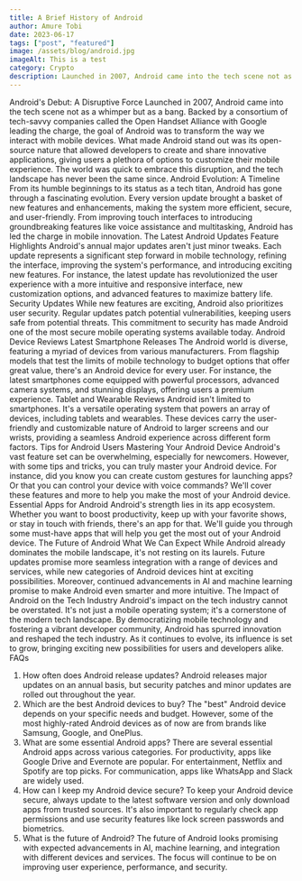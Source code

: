 ```yaml
---
title: A Brief History of Android
author: Amure Tobi
date: 2023-06-17
tags: ["post", "featured"]
image: /assets/blog/android.jpg
imageAlt: This is a test
category: Crypto
description: Launched in 2007, Android came into the tech scene not as a whimper but as a bang. Backed by a consortium of tech-savvy companies called the Open Handset Alliance with Google leading the charge, the goal of Android was to transform the way we interact with mobile devices. 
---
```



Android's Debut: A Disruptive Force
Launched in 2007, Android came into the tech scene not as a whimper but as a bang. Backed by a consortium of tech-savvy companies called the Open Handset Alliance with Google leading the charge, the goal of Android was to transform the way we interact with mobile devices. What made Android stand out was its open-source nature that allowed developers to create and share innovative applications, giving users a plethora of options to customize their mobile experience. The world was quick to embrace this disruption, and the tech landscape has never been the same since.
Android Evolution: A Timeline
From its humble beginnings to its status as a tech titan, Android has gone through a fascinating evolution. Every version update brought a basket of new features and enhancements, making the system more efficient, secure, and user-friendly. From improving touch interfaces to introducing groundbreaking features like voice assistance and multitasking, Android has led the charge in mobile innovation.
The Latest Android Updates
Feature Highlights
Android's annual major updates aren't just minor tweaks. Each update represents a significant step forward in mobile technology, refining the interface, improving the system's performance, and introducing exciting new features. For instance, the latest update has revolutionized the user experience with a more intuitive and responsive interface, new customization options, and advanced features to maximize battery life.
Security Updates
While new features are exciting, Android also prioritizes user security. Regular updates patch potential vulnerabilities, keeping users safe from potential threats. This commitment to security has made Android one of the most secure mobile operating systems available today.
Android Device Reviews
Latest Smartphone Releases
The Android world is diverse, featuring a myriad of devices from various manufacturers. From flagship models that test the limits of mobile technology to budget options that offer great value, there's an Android device for every user. For instance, the latest smartphones come equipped with powerful processors, advanced camera systems, and stunning displays, offering users a premium experience.
Tablet and Wearable Reviews
Android isn't limited to smartphones. It's a versatile operating system that powers an array of devices, including tablets and wearables. These devices carry the user-friendly and customizable nature of Android to larger screens and our wrists, providing a seamless Android experience across different form factors.
Tips for Android Users
Mastering Your Android Device
Android's vast feature set can be overwhelming, especially for newcomers. However, with some tips and tricks, you can truly master your Android device. For instance, did you know you can create custom gestures for launching apps? Or that you can control your device with voice commands? We'll cover these features and more to help you make the most of your Android device.
Essential Apps for Android
Android's strength lies in its app ecosystem. Whether you want to boost productivity, keep up with your favorite shows, or stay in touch with friends, there's an app for that. We'll guide you through some must-have apps that will help you get the most out of your Android device.
The Future of Android
What We Can Expect
While Android already dominates the mobile landscape, it's not resting on its laurels. Future updates promise more seamless integration with a range of devices and services, while new categories of Android devices hint at exciting possibilities. Moreover, continued advancements in AI and machine learning promise to make Android even smarter and more intuitive.
The Impact of Android on the Tech Industry
Android's impact on the tech industry cannot be overstated. It's not just a mobile operating system; it's a cornerstone of the modern tech landscape. By democratizing mobile technology and fostering a vibrant developer community, Android has spurred innovation and reshaped the tech industry. As it continues to evolve, its influence is set to grow, bringing exciting new possibilities for users and developers alike.
FAQs
1. How often does Android release updates? Android releases major updates on an annual basis, but security patches and minor updates are rolled out throughout the year.
2. Which are the best Android devices to buy? The "best" Android device depends on your specific needs and budget. However, some of the most highly-rated Android devices as of now are from brands like Samsung, Google, and OnePlus.
3. What are some essential Android apps? There are several essential Android apps across various categories. For productivity, apps like Google Drive and Evernote are popular. For entertainment, Netflix and Spotify are top picks. For communication, apps like WhatsApp and Slack are widely used.
4. How can I keep my Android device secure? To keep your Android device secure, always update to the latest software version and only download apps from trusted sources. It's also important to regularly check app permissions and use security features like lock screen passwords and biometrics.
5. What is the future of Android? The future of Android looks promising with expected advancements in AI, machine learning, and integration with different devices and services. The focus will continue to be on improving user experience, performance, and security.


